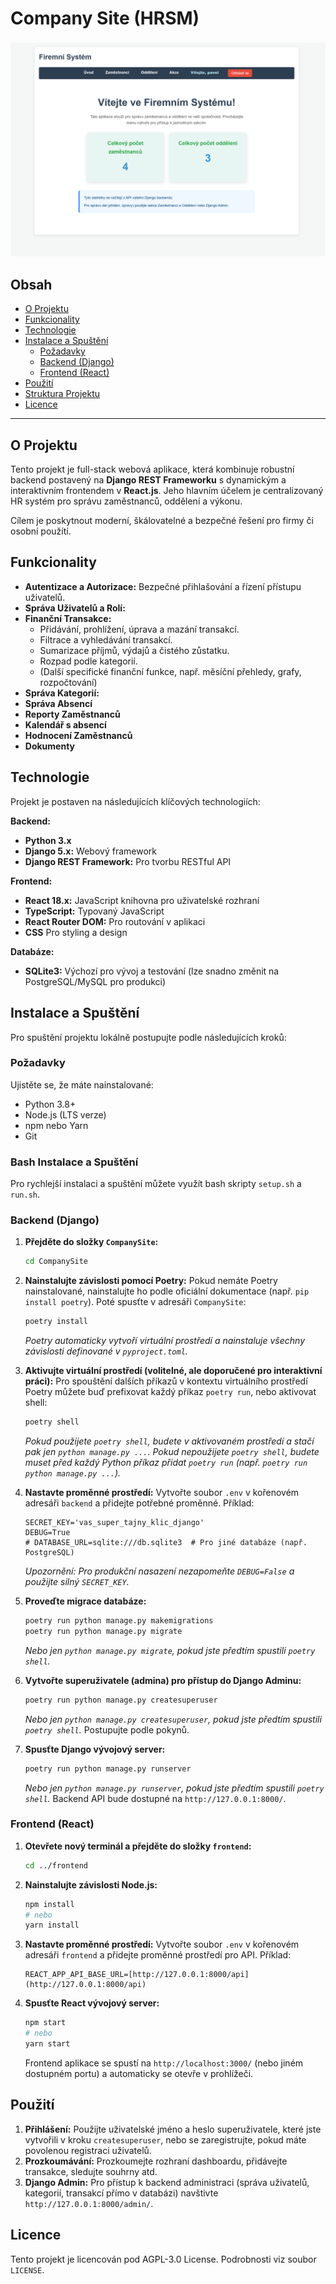 # Company Site (HRSM)

![Náhled aplikace](images/screen.png)

## Obsah
- [O Projektu](#o-projektu)
- [Funkcionality](#funkcionality)
- [Technologie](#technologie)
- [Instalace a Spuštění](#instalace-a-spuštění)
  - [Požadavky](#požadavky)
  - [Backend (Django)](#backend-django)
  - [Frontend (React)](#frontend-react)
- [Použití](#použití)
- [Struktura Projektu](#struktura-projektu)
- [Licence](#licence)

---
## O Projektu

Tento projekt je full-stack webová aplikace, která kombinuje robustní backend postavený na **Django REST Frameworku** s dynamickým a interaktivním frontendem v **React.js**. Jeho hlavním účelem je centralizovaný HR systém pro správu zaměstnanců, oddělení a výkonu.

Cílem je poskytnout moderní, škálovatelné a bezpečné řešení pro firmy či osobní použítí.

## Funkcionality

* **Autentizace a Autorizace:** Bezpečné přihlašování a řízení přístupu uživatelů.
* **Správa Uživatelů a Rolí:** 
* **Finanční Transakce:**
    * Přidávání, prohlížení, úprava a mazání transakcí.
    * Filtrace a vyhledávání transakcí.
    * Sumarizace příjmů, výdajů a čistého zůstatku.
    * Rozpad podle kategorií.
    * (Další specifické finanční funkce, např. měsíční přehledy, grafy, rozpočtování)
* **Správa Kategorií:** 
* **Správa Absencí**
* **Reporty Zaměstnanců**
* **Kalendář s absencí**
* **Hodnocení Zaměstnanců**
* **Dokumenty**

## Technologie

Projekt je postaven na následujících klíčových technologiích:

**Backend:**
* **Python 3.x**
* **Django 5.x:** Webový framework
* **Django REST Framework:** Pro tvorbu RESTful API

**Frontend:**
* **React 18.x:** JavaScript knihovna pro uživatelské rozhraní
* **TypeScript:** Typovaný JavaScript
* **React Router DOM:** Pro routování v aplikaci
* **CSS** Pro styling a design

**Databáze:**
* **SQLite3:** Výchozí pro vývoj a testování (lze snadno změnit na PostgreSQL/MySQL pro produkci)

## Instalace a Spuštění

Pro spuštění projektu lokálně postupujte podle následujících kroků:

### Požadavky

Ujistěte se, že máte nainstalované:
* Python 3.8+
* Node.js (LTS verze)
* npm nebo Yarn
* Git

### Bash Instalace a Spuštění

Pro rychlejší instalaci a spuštění můžete využít bash skripty `setup.sh` a `run.sh`.

### Backend (Django)

1.  **Přejděte do složky `CompanySite`:**
    ```bash
    cd CompanySite
    ```
2.  **Nainstalujte závislosti pomocí Poetry:**
    Pokud nemáte Poetry nainstalované, nainstalujte ho podle oficiální dokumentace (např. `pip install poetry`).
    Poté spusťte v adresáři `CompanySite`:
    ```bash
    poetry install
    ```
    *Poetry automaticky vytvoří virtuální prostředí a nainstaluje všechny závislosti definované v `pyproject.toml`.*

3.  **Aktivujte virtuální prostředí (volitelné, ale doporučené pro interaktivní práci):**
    Pro spouštění dalších příkazů v kontextu virtuálního prostředí Poetry můžete buď prefixovat každý příkaz `poetry run`, nebo aktivovat shell:
    ```bash
    poetry shell
    ```
    *Pokud použijete `poetry shell`, budete v aktivovaném prostředí a stačí pak jen `python manage.py ...`.*
    *Pokud nepoužijete `poetry shell`, budete muset před každý Python příkaz přidat `poetry run` (např. `poetry run python manage.py ...`).*

4.  **Nastavte proměnné prostředí:**
    Vytvořte soubor `.env` v kořenovém adresáři `backend` a přidejte potřebné proměnné. Příklad:
    ```
    SECRET_KEY='vas_super_tajny_klic_django'
    DEBUG=True
    # DATABASE_URL=sqlite:///db.sqlite3  # Pro jiné databáze (např. PostgreSQL)
    ```
    *Upozornění: Pro produkční nasazení nezapomeňte `DEBUG=False` a použijte silný `SECRET_KEY`.*

5.  **Proveďte migrace databáze:**
    ```bash
    poetry run python manage.py makemigrations
    poetry run python manage.py migrate
    ```
    *Nebo jen `python manage.py migrate`, pokud jste předtím spustili `poetry shell`.*

6.  **Vytvořte superuživatele (admina) pro přístup do Django Adminu:**
    ```bash
    poetry run python manage.py createsuperuser
    ```
    *Nebo jen `python manage.py createsuperuser`, pokud jste předtím spustili `poetry shell`.*
    Postupujte podle pokynů.

7.  **Spusťte Django vývojový server:**
    ```bash
    poetry run python manage.py runserver
    ```
    *Nebo jen `python manage.py runserver`, pokud jste předtím spustili `poetry shell`.*
    Backend API bude dostupné na `http://127.0.0.1:8000/`.

### Frontend (React)

1.  **Otevřete nový terminál a přejděte do složky `frontend`:**
    ```bash
    cd ../frontend
    ```
2.  **Nainstalujte závislosti Node.js:**
    ```bash
    npm install
    # nebo
    yarn install
    ```
3.  **Nastavte proměnné prostředí:**
    Vytvořte soubor `.env` v kořenovém adresáři `frontend` a přidejte proměnné prostředí pro API. Příklad:
    ```
    REACT_APP_API_BASE_URL=[http://127.0.0.1:8000/api](http://127.0.0.1:8000/api)
    ```
4.  **Spusťte React vývojový server:**
    ```bash
    npm start
    # nebo
    yarn start
    ```
    Frontend aplikace se spustí na `http://localhost:3000/` (nebo jiném dostupném portu) a automaticky se otevře v prohlížeči.

## Použití
1.  **Přihlášení:** Použijte uživatelské jméno a heslo superuživatele, které jste vytvořili v kroku `createsuperuser`, nebo se zaregistrujte, pokud máte povolenou registraci uživatelů.
2.  **Prozkoumávání:** Prozkoumejte rozhraní dashboardu, přidávejte transakce, sledujte souhrny atd.
3.  **Django Admin:** Pro přístup k backend administraci (správa uživatelů, kategorií, transakcí přímo v databázi) navštivte `http://127.0.0.1:8000/admin/`.

## Licence
Tento projekt je licencován pod AGPL-3.0 License. Podrobnosti viz soubor `LICENSE`.
